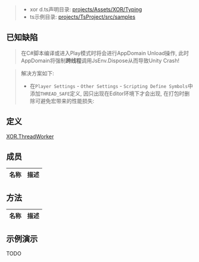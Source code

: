 > - xor d.ts声明目录: [projects/Assets/XOR/Typing](../projects/Assets/XOR/Typing)
> - ts示例目录: [projects/TsProject/src/samples](../projects/TsProject/src/samples)

## 已知缺陷
> 在C#脚本编译或进入Play模式时将会进行AppDomain Unload操作, 此时AppDomain将强制**跨线程**调用JsEnv.Dispose从而导致Unity Crash!

> 解决方案如下:
> - 在`Player Settings` - `Other Settings` - `Scripting Define Symbols`中添加`THREAD_SAFE`定义, 因只出现在Editor环境下才会出现, 在打包时删除可避免宏带来的性能损失:

## 定义
[XOR.ThreadWorker](../projects/Assets/XOR/Runtime/Src/Thread/ThreadWorker.cs)

## 成员
| 名称  | 描述  |
| ------------ | ------------ |

## 方法
| 名称  | 描述  |
| ------------ | ------------ |

## 示例演示
TODO